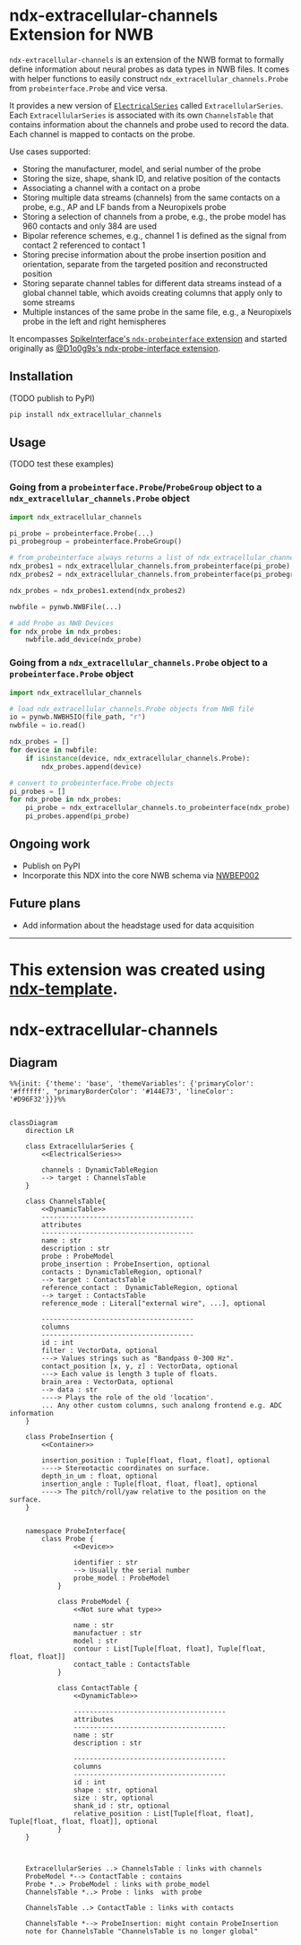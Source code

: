 # ndx-extracellular-channels Extension for NWB

`ndx-extracellular-channels` is an extension of the NWB format to formally define information about neural probes as data types in NWB files. It comes with helper functions to easily construct `ndx_extracellular_channels.Probe` from `probeinterface.Probe` and vice versa.

It provides a new version of [`ElectricalSeries`](https://nwb-schema.readthedocs.io/en/latest/format.html#electricalseries) called `ExtracellularSeries`. Each `ExtracellularSeries` is associated with its own `ChannelsTable` that contains information about the channels and probe used to record the data. Each channel is mapped to contacts on the probe.

Use cases supported:
- Storing the manufacturer, model, and serial number of the probe
- Storing the size, shape, shank ID, and relative position of the contacts
- Associating a channel with a contact on a probe
- Storing multiple data streams (channels) from the same contacts on a probe, e.g., AP and LF bands from a Neuropixels probe
- Storing a selection of channels from a probe, e.g., the probe model has 960 contacts and only 384 are used
- Bipolar reference schemes, e.g., channel 1 is defined as the signal from contact 2 referenced to contact 1
- Storing precise information about the probe insertion position and orientation, separate from the targeted position and reconstructed position
- Storing separate channel tables for different data streams instead of a global channel table, which avoids creating columns that apply only to some streams
- Multiple instances of the same probe in the same file, e.g., a Neuropixels probe in the left and right hemispheres

It encompasses [SpikeInterface's `ndx-probeinterface` extension](https://github.com/SpikeInterface/ndx-probeinterface) and started originally as [@D1o0g9s's ndx-probe-interface extension](https://github.com/D1o0g9s/ndx-probe-interface).

## Installation

(TODO publish to PyPI)
```python
pip install ndx_extracellular_channels
```

## Usage

(TODO test these examples)
### Going from a `probeinterface.Probe`/`ProbeGroup` object to a `ndx_extracellular_channels.Probe` object
```python
import ndx_extracellular_channels

pi_probe = probeinterface.Probe(...)
pi_probegroup = probeinterface.ProbeGroup()

# from_probeinterface always returns a list of ndx_extracellular_channels.Probe devices
ndx_probes1 = ndx_extracellular_channels.from_probeinterface(pi_probe)
ndx_probes2 = ndx_extracellular_channels.from_probeinterface(pi_probegroup)

ndx_probes = ndx_probes1.extend(ndx_probes2)

nwbfile = pynwb.NWBFile(...)

# add Probe as NWB Devices
for ndx_probe in ndx_probes:
    nwbfile.add_device(ndx_probe)
```

### Going from a `ndx_extracellular_channels.Probe` object to a `probeinterface.Probe` object
```python
import ndx_extracellular_channels

# load ndx_extracellular_channels.Probe objects from NWB file
io = pynwb.NWBH5IO(file_path, "r")
nwbfile = io.read()

ndx_probes = []
for device in nwbfile:
    if isinstance(device, ndx_extracellular_channels.Probe):
        ndx_probes.append(device)

# convert to probeinterface.Probe objects
pi_probes = []
for ndx_probe in ndx_probes:
    pi_probe = ndx_extracellular_channels.to_probeinterface(ndx_probe)
    pi_probes.append(pi_probe)
```

## Ongoing work
- Publish on PyPI
- Incorporate this NDX into the core NWB schema via [NWBEP002](https://docs.google.com/document/d/1q-haFEEHEgZpRoCzzQsuSWCKN4QfMsTzLnlptLaf-yw/edit)

## Future plans
- Add information about the headstage used for data acquisition

---
This extension was created using [ndx-template](https://github.com/nwb-extensions/ndx-template).
=======
# ndx-extracellular-channels



## Diagram


```mermaid
%%{init: {'theme': 'base', 'themeVariables': {'primaryColor': '#ffffff', "primaryBorderColor': '#144E73', 'lineColor': '#D96F32'}}}%%


classDiagram
    direction LR

    class ExtracellularSeries {
        <<ElectricalSeries>>

        channels : DynamicTableRegion
        --> target : ChannelsTable
    }

    class ChannelsTable{
        <<DynamicTable>>
        --------------------------------------
        attributes
        --------------------------------------
        name : str
        description : str
        probe : ProbeModel
        probe_insertion : ProbeInsertion, optional
        contacts : DynamicTableRegion, optional?
        --> target : ContactsTable
        reference_contact :  DynamicTableRegion, optional
        --> target : ContactsTable
        reference_mode : Literal["external wire", ...], optional

        --------------------------------------
        columns
        --------------------------------------
        id : int
        filter : VectorData, optional
        ---> Values strings such as "Bandpass 0-300 Hz".
        contact_position [x, y, z] : VectorData, optional
        ---> Each value is length 3 tuple of floats.
        brain_area : VectorData, optional
        --> data : str
        ----> Plays the role of the old 'location'.
        ... Any other custom columns, such analong frontend e.g. ADC information
    }

    class ProbeInsertion {
        <<Container>>

        insertion_position : Tuple[float, float, float], optional
        ----> Stereotactic coordinates on surface.
        depth_in_um : float, optional
        insertion_angle : Tuple[float, float, float], optional
        ----> The pitch/roll/yaw relative to the position on the surface.
    }


    namespace ProbeInterface{
        class Probe {
                <<Device>>

                identifier : str
                --> Usually the serial number
                probe_model : ProbeModel
            }

            class ProbeModel {
                <<Not sure what type>>

                name : str
                manufactuer : str
                model : str
                contour : List[Tuple[float, float], Tuple[float, float, float]]
                contact_table : ContactsTable
            }

            class ContactTable {
                <<DynamicTable>>

                --------------------------------------
                attributes
                --------------------------------------
                name : str
                description : str
                
                --------------------------------------
                columns
                --------------------------------------
                id : int
                shape : str, optional
                size : str, optional
                shank_id : str, optional
                relative_position : List[Tuple[float, float], Tuple[float, float, float]], optional
            }
    }

 

    ExtracellularSeries ..> ChannelsTable : links with channels
    ProbeModel *--> ContactTable : contains
    Probe *..> ProbeModel : links with probe_model
    ChannelsTable *..> Probe : links  with probe

    ChannelsTable ..> ContactTable : links with contacts

    ChannelsTable *--> ProbeInsertion: might contain ProbeInsertion
    note for ChannelsTable "ChannelsTable is no longer global"
```
